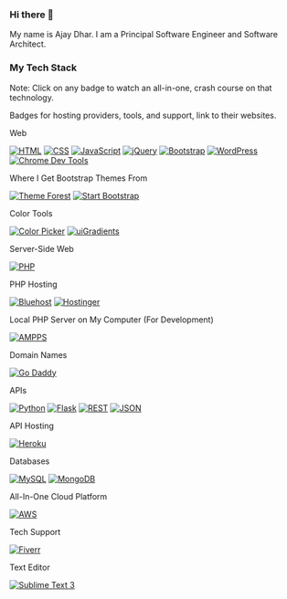 ### Hi there 👋

My name is Ajay Dhar. I am a Principal Software Engineer and Software Architect.

### My Tech Stack
Note: Click on any badge to watch an all-in-one, crash course on that technology.

Badges for hosting providers, tools, and support, link to their websites.

Web

[![HTML](https://img.shields.io/badge/HMTL-E34F26?style=for-the-badge&logo=html5&logoColor=white)](https://www.youtube.com/watch?v=kDyJN7qQETA)
[![CSS](https://img.shields.io/badge/CSS-1572B6?style=for-the-badge&logo=css3&logoColor=white)](https://www.youtube.com/watch?v=CUxH_rWSI1k)
[![JavaScript](https://img.shields.io/badge/JavaScript-F7DF1E?style=for-the-badge&logo=javascript&logoColor=323330)](https://www.youtube.com/playlist?list=PLBA965A22D89CF13B)
[![jQuery](https://img.shields.io/badge/jQuery-0769AD?style=for-the-badge&logo=jquery&logoColor=white)](https://www.youtube.com/watch?v=BWXggB-T1jQ)
[![Bootstrap](https://img.shields.io/badge/Bootstrap-7952B3?style=for-the-badge&logo=bootstrap&logoColor=white)](https://www.youtube.com/watch?v=Jyvffr3aCp0)
[![WordPress](https://img.shields.io/badge/WordPress-21759B?style=for-the-badge&logo=wordpress&logoColor=white)](https://www.youtube.com/watch?v=AABmCvjd_iU)
[![Chrome Dev Tools](https://img.shields.io/badge/Chrome_Dev_Tools-4285F4?style=for-the-badge&logo=googlechrome&logoColor=white)](https://www.youtube.com/watch?v=x4q86IjJFag)

Where I Get Bootstrap Themes From

[![Theme Forest](https://img.shields.io/badge/Theme_Forest-81B441?style=for-the-badge)](https://themeforest.net/)
[![Start Bootstrap](https://img.shields.io/badge/Start_Bootstrap-e0234e?style=for-the-badge&logo=bootstrap&logoColor=white)](https://startbootstrap.com/themes)

Color Tools

[![Color Picker](https://img.shields.io/badge/Color_Picker-007ACC?style=for-the-badge&logoColor=white)](https://www.w3schools.com/colors/colors_picker.asp)
[![uiGradients](https://img.shields.io/badge/uiGradients-FF1493?style=for-the-badge&logoColor=black)](https://uigradients.com/#DigitalWater)

Server-Side Web

[![PHP](https://img.shields.io/badge/PHP-777BB4?style=for-the-badge&logo=php&logoColor=white)](https://www.youtube.com/watch?v=pWBRjQBWuYA)

PHP Hosting

[![Bluehost](https://img.shields.io/badge/Bluehost-231F20?style=for-the-badge&logoColor=white)](https://www.bluehost.com/)
[![Hostinger](https://img.shields.io/badge/Hostinger-673DE6?style=for-the-badge&logo=hostinger&logoColor=white)](https://www.hostinger.com/)

Local PHP Server on My Computer (For Development)

[![AMPPS](https://img.shields.io/badge/AMPPS-FB7A24?style=for-the-badge&logo=apache&logoColor=323330)](https://ampps.com/)

Domain Names

[![Go Daddy](https://img.shields.io/badge/Go_Daddy-1BDBDB?style=for-the-badge&logo=godaddy&logoColor=black)](https://www.godaddy.com/)

APIs

[![Python](https://img.shields.io/badge/Python-3776AB?style=for-the-badge&logo=python&logoColor=white)](https://www.youtube.com/watch?v=H1elmMBnykA)
[![Flask](https://img.shields.io/badge/Flask-000000?style=for-the-badge&logo=flask&logoColor=white)](https://www.youtube.com/watch?v=m5TKQF7WJzc)
[![REST](https://img.shields.io/badge/REST-FF1493?style=for-the-badge)](https://www.youtube.com/watch?v=-mN3VyJuCjM)
[![JSON](https://img.shields.io/badge/JSON-000000?style=for-the-badge&logo=json&logoColor=white)](https://www.youtube.com/watch?v=GpOO5iKzOmY)

API Hosting

[![Heroku](https://img.shields.io/badge/Heroku-430098?style=for-the-badge&logo=heroku&logoColor=orange)](https://www.heroku.com)

Databases

[![MySQL](https://img.shields.io/badge/MySQL-4479A1?style=for-the-badge&logo=mysql&logoColor=white)](https://www.youtube.com/watch?v=yPu6qV5byu4)
[![MongoDB](https://img.shields.io/badge/MongoDB-47A248?style=for-the-badge&logo=mongodb&logoColor=white)](https://www.youtube.com/playlist?list=PL4RCxklHWZ9v2lcat4oEVGQhZg6r4IQGV)

All-In-One Cloud Platform

[![AWS](https://img.shields.io/badge/AWS-FF9900?style=for-the-badge&logo=amazon&logoColor=white)](https://aws.amazon.com/)

Tech Support

[![Fiverr](https://img.shields.io/badge/Fiverr-1DBF73?style=for-the-badge&logo=fiverr&logoColor=white)](https://www.fiverr.com/)

Text Editor

[![Sublime Text 3](https://img.shields.io/badge/Sublime_Text_3-FF9800?style=for-the-badge&logo=sublimetext&logoColor=black)](https://www.sublimetext.com/)
